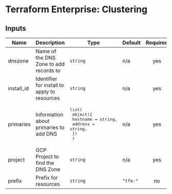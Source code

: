 # Terraform Enterprise: Clustering

## Inputs

| Name | Description | Type | Default | Required |
|------|-------------|------|---------|:-----:|
| dnszone | Name of the DNS Zone to add records to | `string` | n/a | yes |
| install\_id | Identifier for install to apply to resources | `string` | n/a | yes |
| primaries | Information about primaries to add DNS | <pre>list(<br>    object({<br>      hostname = string,<br>      address  = string,<br>    })<br>  )</pre> | n/a | yes |
| project | GCP Project to find the DNS Zone | `string` | n/a | yes |
| prefix | Prefix for resources | `string` | `"tfe-"` | no |

